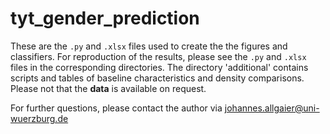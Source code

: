 # tyt_gender_prediction

These are the `.py` and `.xlsx` files used to create the the figures and classifiers.
For reproduction of the results, please see the `.py` and `.xlsx` files in the corresponding directories.
The directory 'additional' contains scripts and tables of baseline characteristics and density comparisons.
Please not that the **data** is available on request.

For further questions, please contact the author via johannes.allgaier@uni-wuerzburg.de
